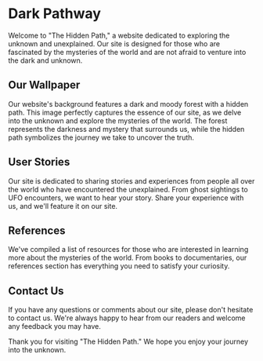 <!--font:Poppins-->

# Dark Pathway

Welcome to "The Hidden Path," a website dedicated to exploring the unknown and unexplained. Our site is designed for those who are fascinated by the mysteries of the world and are not afraid to venture into the dark and unknown.

## Our Wallpaper

Our website's background features a dark and moody forest with a hidden path. This image perfectly captures the essence of our site, as we delve into the unknown and explore the mysteries of the world. The forest represents the darkness and mystery that surrounds us, while the hidden path symbolizes the journey we take to uncover the truth.

## User Stories

Our site is dedicated to sharing stories and experiences from people all over the world who have encountered the unexplained. From ghost sightings to UFO encounters, we want to hear your story. Share your experience with us, and we'll feature it on our site.

## References

We've compiled a list of resources for those who are interested in learning more about the mysteries of the world. From books to documentaries, our references section has everything you need to satisfy your curiosity.

## Contact Us

If you have any questions or comments about our site, please don't hesitate to contact us. We're always happy to hear from our readers and welcome any feedback you may have.

Thank you for visiting "The Hidden Path." We hope you enjoy your journey into the unknown.

<!--

Write me content for website with wallpaper which alt text is:

"A dark and moody forest with a hidden path for a horror or mystery website"

The name/title of the page should not be 1:1 copy of the alt text but rather a real content of the website which is using this wallpaper.

- Use markdown format 
- Start with heading
- Heading should be short and concise
- The content should look like a real website 
- The website should not be about the wallpaper, wallpaper is just a related background
- Heading should be contain work "wallpaper" or "background"
- Include real sections like references, contact, user stories, etc. use things relevant to the page purpose.
- Feel free to use structure like headings, bullets, numbering, blockquotes, paragraphs, horizontal lines, etc.
- You can use formatting like bold or _italic_
- You can include UTF-8 emojis
- Links should be only #hash anchors (and you can refer to the document itself)
- Do not include images


---


# The Hidden Path: A Dark and Mysterious Journey

Welcome to "The Hidden Path," a website dedicated to exploring the unknown and unexplained. Our site is designed for those who are fascinated by the mysteries of the world and are not afraid to venture into the dark and unknown.

## Our Wallpaper

Our website's background features a dark and moody forest with a hidden path. This image perfectly captures the essence of our site, as we delve into the unknown and explore the mysteries of the world. The forest represents the darkness and mystery that surrounds us, while the hidden path symbolizes the journey we take to uncover the truth.

## User Stories

Our site is dedicated to sharing stories and experiences from people all over the world who have encountered the unexplained. From ghost sightings to UFO encounters, we want to hear your story. Share your experience with us, and we'll feature it on our site.

## References

We've compiled a list of resources for those who are interested in learning more about the mysteries of the world. From books to documentaries, our references section has everything you need to satisfy your curiosity.

## Contact Us

If you have any questions or comments about our site, please don't hesitate to contact us. We're always happy to hear from our readers and welcome any feedback you may have.

Thank you for visiting "The Hidden Path." We hope you enjoy your journey into the unknown.


---


Write me a Google font which is best fitting for the website.

Pick from the list:
- Open Sans
- Montserrat
- Raleway
- Cormorant Garamond
- Dancing Script
- Futura
- IBM Plex Sans
- Creepster
- Orbitron
- Poppins
- Cabin
- Barlow Condensed
- Alegreya
- Great Vibes
- Inter
- Lobster
- Cinzel
- Roboto
- Exo 2
- Lato
- Playfair Display
- Cinzel Decorative


Write just the font name nothing else.


---


Poppins

-->
